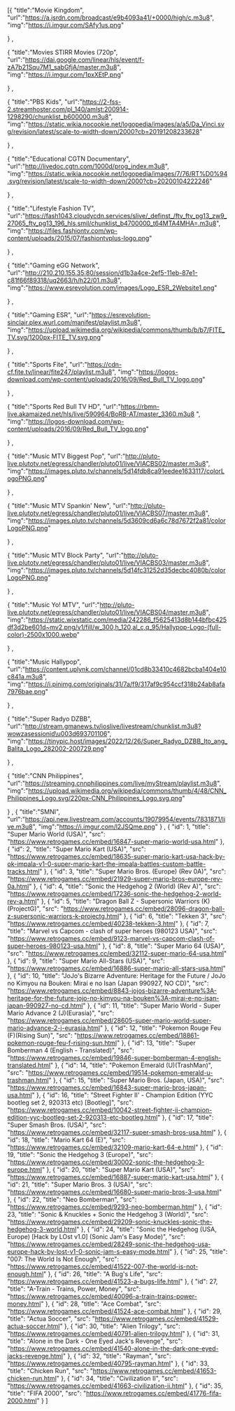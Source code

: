 [{
"title":"Movie Kingdom",
"url":"https://a.jsrdn.com/broadcast/e9b4093a41/+0000/high/c.m3u8",
"img":"https://i.imgur.com/SAfy1us.png"

}
,
 
{
"title":"Movies STIRR Movies (720p",
"url":"https://dai.google.com/linear/hls/event/f-zA7b21Squ7M1_sabGfjA/master.m3u8",
"img":"https://i.imgur.com/1pxXEtP.png"

}
,
 
{
"title":"PBS Kids",
"url":"https://2-fss-2.streamhoster.com/pl_140/amlst:200914-1298290/chunklist_b600000.m3u8",
"img":"https://static.wikia.nocookie.net/logopedia/images/a/a5/Da_Vinci.svg/revision/latest/scale-to-width-down/2000?cb=20191208233628"

}
,
 
{
"title":"Educational CGTN Documentary",
"url":"http://livedoc.cgtn.com/1000d/prog_index.m3u8",
"img":"https://static.wikia.nocookie.net/logopedia/images/7/76/RT%D0%94.svg/revision/latest/scale-to-width-down/2000?cb=20200104222246" 

}
,
 
{
"title":"Lifestyle Fashion TV",
"url":"https://fash1043.cloudycdn.services/slive/_definst_/ftv_ftv_pg13_zw9_27065_ftv_pg13_196_hls.smil/chunklist_b4700000_t64MTA4MHA=.m3u8",
"img":"https://files.fashiontv.com/wp-content/uploads/2015/07/fashiontvplus-logo.png" 

}
,
 
{
"title":"Gaming eGG Network",
"url":"http://210.210.155.35:80/session/d1b3a4ce-2ef5-11eb-87e1-c81f66f89318/uq2663/h/h22/01.m3u8",
"img":"https://www.esrevolution.com/images/Logo_ESR_2Website1.png" 

}
,
 
{
"title":"Gaming ESR",
"url":"https://esrevolution-sinclair.plex.wurl.com/manifest/playlist.m3u8",
"img":"https://upload.wikimedia.org/wikipedia/commons/thumb/b/b7/FITE_TV.svg/1200px-FITE_TV.svg.png"

}
,
 
{
"title":"Sports Fite",
"url":"https://cdn-cf.fite.tv/linear/fite247/playlist.m3u8",
"img":"https://logos-download.com/wp-content/uploads/2016/09/Red_Bull_TV_logo.png" 

}
,
 
{
"title":"Sports Red Bull TV HD",
"url":"https://rbmn-live.akamaized.net/hls/live/590964/BoRB-AT/master_3360.m3u8 ",
"img":"https://logos-download.com/wp-content/uploads/2016/09/Red_Bull_TV_logo.png"

}
,
 
{
"title":"Music MTV Biggest Pop",
"url":"http://pluto-live.plutotv.net/egress/chandler/pluto01/live/VIACBS02/master.m3u8",
"img":"https://images.pluto.tv/channels/5d14fdb8ca91eedee1633117/colorLogoPNG.png"

 }
,
 
{
"title":"Music MTV Spankin' New",
 "url":"http://pluto-live.plutotv.net/egress/chandler/pluto01/live/VIACBS07/master.m3u8",
"img":"https://images.pluto.tv/channels/5d3609cd6a6c78d7672f2a81/colorLogoPNG.png"

 }
,
 
{
"title":"Music MTV Block Party",
 "url":"http://pluto-live.plutotv.net/egress/chandler/pluto01/live/VIACBS03/master.m3u8",
"img":"https://images.pluto.tv/channels/5d14fc31252d35decbc4080b/colorLogoPNG.png"

 }
,
 
{
"title":"Music Yo! MTV",
 "url":"http://pluto-live.plutotv.net/egress/chandler/pluto01/live/VIACBS04/master.m3u8",
"img":"https://static.wixstatic.com/media/242286_f5625413d8b144bfbc425df3d2be601d~mv2.png/v1/fill/w_300,h_120,al_c,q_95/Hallypop-Logo-(full-color)-2500x1000.webp"

 }
,
 
{
"title":"Music Hallypop",
 "url":"https://content.uplynk.com/channel/01cd8b33410c4682bcba1404e10c841a.m3u8",
"img":"https://i.pinimg.com/originals/31/7a/f9/317af9c954ccf318b24ab8afa7976bae.png"

}
,
 
{
"title":"Super Radyo DZBB",
 "url":"http://stream.gmanews.tv/ioslive/livestream/chunklist.m3u8?wowzasessionid\u003d693701106",
"img":"https://tinypic.host/images/2022/12/26/Super_Radyo_DZBB_Ito_ang_Balita_Logo_282002-200729.png"
 
}
,
 
{
"title":"CNN Philippines",
 "url":"https://streaming.cnnphilippines.com/live/myStream/playlist.m3u8",
"img":"https://upload.wikimedia.org/wikipedia/commons/thumb/4/48/CNN_Philippines_Logo.svg/220px-CNN_Philippines_Logo.svg.png"

}
,
{
"title":"SMNI",
 "url":"https://api.new.livestream.com/accounts/19079954/events/7831871/live.m3u8",
"img":"https://i.imgur.com/l2JSQme.png"
 }
,
	{
		"id": 1,
		"title": "Super Mario World (USA)",
		"src": "https://www.retrogames.cc/embed/16847-super-mario-world-usa.html"
	},
	{
		"id": 2,
		"title": "Super Mario Kart (USA)",
		"src": "https://www.retrogames.cc/embed/18635-super-mario-kart-usa-hack-by-ok-impala-v1-0-super-mario-kart-the-impala-battles-custom-battle-tracks.html"
	},
	{
		"id": 3,
		"title": "Super Mario Bros. (Europe) (Rev 0A)",
		"src": "https://www.retrogames.cc/embed/21929-super-mario-bros-europe-rev-0a.html"
	},
	{
		"id": 4,
		"title": "Sonic the Hedgehog 2 (World) (Rev A)",
		"src": "https://www.retrogames.cc/embed/17236-sonic-the-hedgehog-2-world-rev-a.html"
	},
	{
		"id": 5,
		"title": "Dragon Ball Z - Supersonic Warriors (K)(ProjectG)",
		"src": "https://www.retrogames.cc/embed/28096-dragon-ball-z-supersonic-warriors-k-projectg.html"
	},
	{
		"id": 6,
		"title": "Tekken 3",
		"src": "https://www.retrogames.cc/embed/40238-tekken-3.html"
	},
	{
		"id": 7,
		"title": "Marvel vs Capcom - clash of super heroes (980123 USA)",
		"src": "https://www.retrogames.cc/embed/9123-marvel-vs-capcom-clash-of-super-heroes-980123-usa.html"
	},
	{
		"id": 8,
		"title": "Super Mario 64 (USA)",
		"src": "https://www.retrogames.cc/embed/32112-super-mario-64-usa.html"
	},
	{
		"id": 9,
		"title": "Super Mario All-Stars (USA)",
		"src": "https://www.retrogames.cc/embed/16886-super-mario-all-stars-usa.html"
	},
	{
		"id": 10,
		"title": "JoJo's Bizarre Adventure: Heritage for the Future / JoJo no Kimyou na Bouken: Mirai e no Isan (Japan 990927, NO CD)",
		"src": "https://www.retrogames.cc/embed/8843-jojos-bizarre-adventure%3A-heritage-for-the-future-jojo-no-kimyou-na-bouken%3A-mirai-e-no-isan-japan-990927-no-cd.html"
	},
	{
		"id": 11,
		"title": "Super Mario World - Super Mario Advance 2 (J)(Eurasia)",
		"src": "https://www.retrogames.cc/embed/28605-super-mario-world-super-mario-advance-2-j-eurasia.html"
	},
	{
		"id": 12,
		"title": "Pokemon Rouge Feu (F)(Rising Sun)",
		"src": "https://www.retrogames.cc/embed/18861-pokemon-rouge-feu-f-rising-sun.html"
	},
	{
		"id": 13,
		"title": "Super Bomberman 4 (English - Translated)",
		"src": "https://www.retrogames.cc/embed/19846-super-bomberman-4-english-translated.html"
	},
	{
		"id": 14,
		"title": "Pokemon Emerald (U)(TrashMan)",
		"src": "https://www.retrogames.cc/embed/19514-pokemon-emerald-u-trashman.html"
	},
	{
		"id": 15,
		"title": "Super Mario Bros. (Japan, USA)",
		"src": "https://www.retrogames.cc/embed/16843-super-mario-bros-japan-usa.html"
	},
	{
		"id": 16,
		"title": "Street Fighter II' - Champion Edition (YYC bootleg set 2, 920313 etc) [Bootleg]",
		"src": "https://www.retrogames.cc/embed/10042-street-fighter-ii-champion-edition-yyc-bootleg-set-2-920313-etc-bootleg.html"
	},
	{
		"id": 17,
		"title": "Super Smash Bros. (USA)",
		"src": "https://www.retrogames.cc/embed/32117-super-smash-bros-usa.html"
	},
	{
		"id": 18,
		"title": "Mario Kart 64 (E)",
		"src": "https://www.retrogames.cc/embed/32109-mario-kart-64-e.html"
	},
	{
		"id": 19,
		"title": "Sonic the Hedgehog 3 (Europe)",
		"src": "https://www.retrogames.cc/embed/30002-sonic-the-hedgehog-3-europe.html"
	},
	{
		"id": 20,
		"title": "Super Mario Kart (USA)",
		"src": "https://www.retrogames.cc/embed/16887-super-mario-kart-usa.html"
	},
	{
		"id": 21,
		"title": "Super Mario Bros. 3 (USA)",
		"src": "https://www.retrogames.cc/embed/16680-super-mario-bros-3-usa.html"
	},
	{
		"id": 22,
		"title": "Neo Bomberman",
		"src": "https://www.retrogames.cc/embed/9293-neo-bomberman.html"
	},
	{
		"id": 23,
		"title": "Sonic & Knuckles + Sonic the Hedgehog 3 (World)",
		"src": "https://www.retrogames.cc/embed/29209-sonic-knuckles-sonic-the-hedgehog-3-world.html"
	},
	{
		"id": 24,
		"title": "Sonic the Hedgehog (USA, Europe) [Hack by LOst v1.0] (Sonic Jam's Easy Mode)",
		"src": "https://www.retrogames.cc/embed/28249-sonic-the-hedgehog-usa-europe-hack-by-lost-v1-0-sonic-jam-s-easy-mode.html"
	},
	{
		"id": 25,
		"title": "007: The World Is Not Enough",
		"src": "https://www.retrogames.cc/embed/41522-007-the-world-is-not-enough.html"
	},
	{
		"id": 26,
		"title": "A Bug's Life",
		"src": "https://www.retrogames.cc/embed/41523-a-bugs-life.html"
	},
	{
		"id": 27,
		"title": "A-Train - Trains, Power, Money",
		"src": "https://www.retrogames.cc/embed/40096-a-train-trains-power-money.html"
	},
	{
		"id": 28,
		"title": "Ace Combat",
		"src": "https://www.retrogames.cc/embed/41524-ace-combat.html"
	},
	{
		"id": 29,
		"title": "Actua Soccer",
		"src": "https://www.retrogames.cc/embed/41529-actua-soccer.html"
	},
	{
		"id": 30,
		"title": "Alien Trilogy",
		"src": "https://www.retrogames.cc/embed/40791-alien-trilogy.html"
	},
	{
		"id": 31,
		"title": "Alone in the Dark - One Eyed Jack's Revenge",
		"src": "https://www.retrogames.cc/embed/41540-alone-in-the-dark-one-eyed-jacks-revenge.html"
	},
	{
		"id": 32,
		"title": "Rayman",
		"src": "https://www.retrogames.cc/embed/40795-rayman.html"
	},
	{
		"id": 33,
		"title": "Chicken Run",
		"src": "https://www.retrogames.cc/embed/41653-chicken-run.html"
	},
	{
		"id": 34,
		"title": "Civilization II",
		"src": "https://www.retrogames.cc/embed/41663-civilization-ii.html"
	},
	{
		"id": 35,
		"title": "FIFA 2000",
		"src": "https://www.retrogames.cc/embed/41776-fifa-2000.html"
}
]
